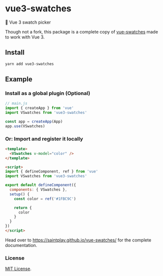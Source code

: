# vue3-swatches

🎨 Vue 3 swatch picker

Though not a fork, this package is a complete copy of [vue-swatches](https://github.com/saintplay/vue-swatches) made to work with Vue 3.

## Install

```sh
yarn add vue3-swatches
```

## Example

### Install as a global plugin (Optional)

```js
// main.js
import { createApp } from 'vue'
import VSwatches from 'vue3-swatches'

const app = createApp(App)
app.use(VSwatches)
```

### Or: Import and register it locally

```html
<template>
  <VSwatches v-model="color" />
</template>

<script>
import { defineComponent, ref } from 'vue'
import VSwatches from 'vue3-swatches'

export default defineComponent({
  components: { VSwatches },
  setup() {
    const color = ref('#1FBC9C')

    return {
      color
    }
  }
})
</script>
```

Head over to https://saintplay.github.io/vue-swatches/ for the complete documentation.

### License

[MIT License](http://opensource.org/licenses/MIT).